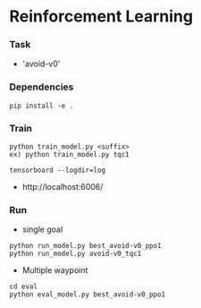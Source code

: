 # Reinforcement Learning
### Task
- 'avoid-v0'
  
### Dependencies
    pip install -e .
    
### Train
```
python train_model.py <suffix>
ex) python train_model.py tqc1
```
```
tensorboard --logdir=log
```
- http://localhost:6006/
### Run
- single goal
```
python run_model.py best_avoid-v0_ppo1
python run_model.py avoid-v0_tqc1
```
- Multiple waypoint
```
cd eval
python eval_model.py best_avoid-v0_ppo1
```
    

